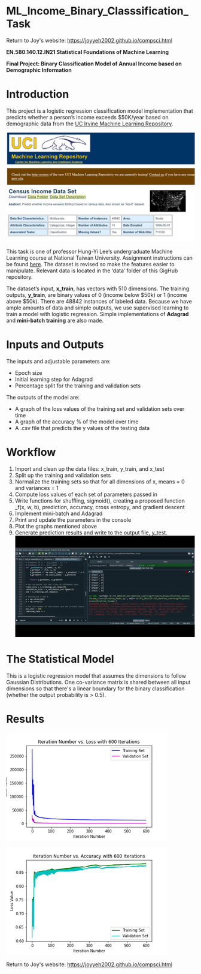 # ML_Income_Binary_Classsification_Task

Return to Joy's website: https://joyyeh2002.github.io/compsci.html

**EN.580.140.12.IN21 Statistical Foundations of Machine Learning**

**Final Project: Binary Classification Model of Annual Income based on Demographic Information**

# Introduction
This project is a logistic regression classification model implementation that predicts whether a person’s income exceeds $50K/year based on demographic data from the [UC Irvine Machine Learning Repository](//archive.ics.uci.edu/ml/datasets/Census+Income).

![](/info/UCI_Repository.PNG)

This task is one of professor Hung-Yi Lee’s undergraduate Machine Learning course at National Taiwan University. Assignment instructions can be found [here](https://drive.google.com/file/d/1DOqby_K_9TK2QVUr-C2qYg0amZkRu21U/view). The dataset is revised so make the features easier to manipulate. Relevant data is located in the ‘data’ folder of this GigHub repository.

The dataset’s input, **x_train**, has vectors with 510 dimensions. The training outputs, **y_train**, are binary values of 0 (income below $50k) or 1 (income above $50k). There are 48842 instances of labeled data. Because we have ample amounts of data and simple outputs, we use supervised learning to train a model with logistic regression. Simple implementations of **Adagrad** and **mini-batch training** are also made.

# Inputs and Outputs
The inputs and adjustable parameters are:
- Epoch size
- Initial learning step for Adagrad
- Percentage split for the training and validation sets

The outputs of the model are:

- A graph of the loss values of the training set and validation sets over time
- A graph of the accuracy % of the model over time
- A .csv file that predicts the y values of the testing data

# Workflow
1. Import and clean up the data files: x_train, y_train, and x_test
2. Split up the training and validation sets
3. Normalize the training sets so that for all dimensions of x,  means = 0 and variances = 1
4. Compute loss values of each set of parameters passed in
5. Write functions for shuffling, sigmoid(), creating a proposed function _f(x, w, b), prediction, accuracy, cross entropy, and gradient descent
6. Implement mini-batch and Adagrad
7. Print and update the parameters in the console
8. Plot the graphs mentioned above
9. Generate prediction results and write to the output file, y_test.
![](/info/Code_Running.gif)


# The Statistical Model
This is a logistic regression model that assumes the dimensions to follow Gaussian Distributions. One co-variance matrix is shared between all input dimensions so that there's a linear boundary for the binary classification (whether the output probability is > 0.5). 


# Results
![](/outputs/loss_Gradient.png)

![](/outputs/Accuracy_Gradient.png)

Return to Joy's website: https://joyyeh2002.github.io/compsci.html

